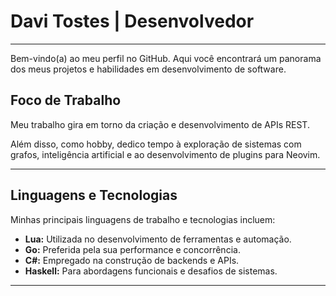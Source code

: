 # Davi Tostes | Desenvolvedor 

---

Bem-vindo(a) ao meu perfil no GitHub. Aqui você encontrará um panorama dos meus projetos e habilidades em desenvolvimento de software.

## Foco de Trabalho 

Meu trabalho gira em torno da criação e desenvolvimento de APIs REST.

Além disso, como hobby, dedico tempo à exploração de sistemas com grafos, inteligência artificial e ao desenvolvimento de plugins para Neovim.

---

## Linguagens e Tecnologias 

Minhas principais linguagens de trabalho e tecnologias incluem:

* **Lua:** Utilizada no desenvolvimento de ferramentas e automação.
* **Go:** Preferida pela sua performance e concorrência.
* **C#:** Empregado na construção de backends e APIs.
* **Haskell:** Para abordagens funcionais e desafios de sistemas.

---
